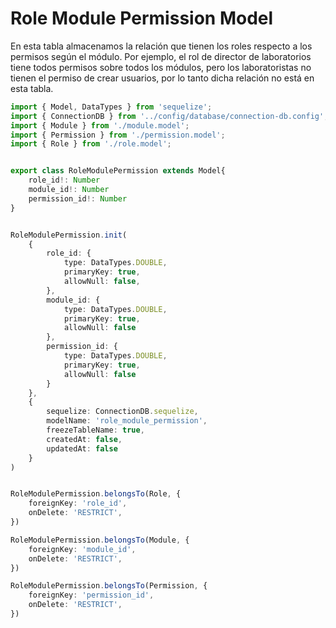 # Role Module Permission Model

En esta tabla almacenamos la relación que tienen los roles respecto a los permisos según el módulo. Por ejemplo, el rol de director de laboratorios tiene todos permisos sobre todos los módulos, pero los laboratoristas no tienen el permiso de crear usuarios, por lo tanto dicha relación no está en esta tabla.

```ts
import { Model, DataTypes } from 'sequelize';
import { ConnectionDB } from '../config/database/connection-db.config';
import { Module } from './module.model';
import { Permission } from './permission.model';
import { Role } from './role.model';


export class RoleModulePermission extends Model{
    role_id!: Number
    module_id!: Number
    permission_id!: Number
}


RoleModulePermission.init(
    {
        role_id: {
            type: DataTypes.DOUBLE,
            primaryKey: true,
            allowNull: false,
        },
        module_id: {
            type: DataTypes.DOUBLE,
            primaryKey: true,
            allowNull: false
        },
        permission_id: {
            type: DataTypes.DOUBLE,
            primaryKey: true,
            allowNull: false
        }
    },
    {
        sequelize: ConnectionDB.sequelize,
        modelName: 'role_module_permission',
        freezeTableName: true,
        createdAt: false,
        updatedAt: false
    }
)


RoleModulePermission.belongsTo(Role, {
    foreignKey: 'role_id',
    onDelete: 'RESTRICT',
})

RoleModulePermission.belongsTo(Module, {
    foreignKey: 'module_id',
    onDelete: 'RESTRICT',
})

RoleModulePermission.belongsTo(Permission, {
    foreignKey: 'permission_id',
    onDelete: 'RESTRICT',
})
```
